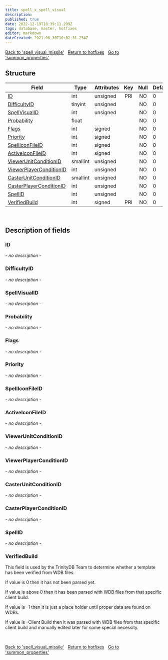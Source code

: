 ```yaml
---
title: spell_x_spell_visual
description: 
published: true
date: 2022-12-19T18:39:11.299Z
tags: database, master, hotfixes
editor: markdown
dateCreated: 2021-08-30T10:02:31.254Z
---
```


<a href="https://trinitycore.info/en/database/master/hotfixes/spell_visual_missile" class="mt-5 v-btn v-btn--depressed v-btn--flat v-btn--outlined theme--light v-size--default darkblue--text text--lighten-3"><span class="v-btn__content"><i aria-hidden="true" class="v-icon notranslate v-icon--left mdi mdi-arrow-left theme--light"></i><span>Back to 'spell_visual_missile'</span></span></a>&nbsp;&nbsp;&nbsp;<a href="https://trinitycore.info/en/database/master/hotfixes/home" class="mt-5 v-btn v-btn--depressed v-btn--flat v-btn--outlined theme--light v-size--default darkblue--text text--lighten-3"><span class="v-btn__content"><i aria-hidden="true" class="v-icon notranslate v-icon--left mdi mdi-home-outline theme--light"></i><span>Return to hotfixes</span></span></a>&nbsp;&nbsp;&nbsp;<a href="https://trinitycore.info/en/database/master/hotfixes/summon_properties" class="mt-5 v-btn v-btn--depressed v-btn--flat v-btn--outlined theme--light v-size--default darkblue--text text--lighten-3"><span class="v-btn__content"><span>Go to 'summon_properties'</span><i aria-hidden="true" class="v-icon notranslate v-icon--right mdi mdi-arrow-right theme--light"></i></span></a>

## Structure

| Field | Type | Attributes | Key | Null | Default | Extra | Comment |
| --- | --- | --- | :---: | :---: | --- | --- | --- |
| [ID](#id-alt) | int | unsigned | PRI | NO | 0 |  |  |
| [DifficultyID](#difficultyid) | tinyint | unsigned |  | NO | 0 |  |  |
| [SpellVisualID](#spellvisualid) | int | unsigned |  | NO | 0 |  |  |
| [Probability](#probability) | float |  |  | NO | 0 |  |  |
| [Flags](#flags) | int | signed |  | NO | 0 |  |  |
| [Priority](#priority) | int | signed |  | NO | 0 |  |  |
| [SpellIconFileID](#spelliconfileid) | int | signed |  | NO | 0 |  |  |
| [ActiveIconFileID](#activeiconfileid) | int | signed |  | NO | 0 |  |  |
| [ViewerUnitConditionID](#viewerunitconditionid) | smallint | unsigned |  | NO | 0 |  |  |
| [ViewerPlayerConditionID](#viewerplayerconditionid) | int | unsigned |  | NO | 0 |  |  |
| [CasterUnitConditionID](#casterunitconditionid) | smallint | unsigned |  | NO | 0 |  |  |
| [CasterPlayerConditionID](#casterplayerconditionid) | int | unsigned |  | NO | 0 |  |  |
| [SpellID](#spellid) | int | unsigned |  | NO | 0 |  |  |
| [VerifiedBuild](#verifiedbuild) | int | signed | PRI | NO | 0 |  |  |
&nbsp;
## Description of fields

### ID <!-- {#id-alt} -->
*- no description -*
&nbsp;

### DifficultyID
*- no description -*
&nbsp;

### SpellVisualID
*- no description -*
&nbsp;

### Probability
*- no description -*
&nbsp;

### Flags
*- no description -*
&nbsp;

### Priority
*- no description -*
&nbsp;

### SpellIconFileID
*- no description -*
&nbsp;

### ActiveIconFileID
*- no description -*
&nbsp;

### ViewerUnitConditionID
*- no description -*
&nbsp;

### ViewerPlayerConditionID
*- no description -*
&nbsp;

### CasterUnitConditionID
*- no description -*
&nbsp;

### CasterPlayerConditionID
*- no description -*
&nbsp;

### SpellID
*- no description -*
&nbsp;

### VerifiedBuild
This field is used by the TrinityDB Team to determine whether a template has been verified from WDB files.

If value is 0 then it has not been parsed yet.

If value is above 0 then it has been parsed with WDB files from that specific client build.

If value is -1 then it is just a place holder until proper data are found on WDBs.

If value is -Client Build then it was parsed with WDB files from that specific client build and manually edited later for some special necessity.

&nbsp;

<a href="https://trinitycore.info/en/database/master/hotfixes/spell_visual_missile" class="mt-5 v-btn v-btn--depressed v-btn--flat v-btn--outlined theme--light v-size--default darkblue--text text--lighten-3"><span class="v-btn__content"><i aria-hidden="true" class="v-icon notranslate v-icon--left mdi mdi-arrow-left theme--light"></i><span>Back to 'spell_visual_missile'</span></span></a>&nbsp;&nbsp;&nbsp;<a href="https://trinitycore.info/en/database/master/hotfixes/home" class="mt-5 v-btn v-btn--depressed v-btn--flat v-btn--outlined theme--light v-size--default darkblue--text text--lighten-3"><span class="v-btn__content"><i aria-hidden="true" class="v-icon notranslate v-icon--left mdi mdi-home-outline theme--light"></i><span>Return to hotfixes</span></span></a>&nbsp;&nbsp;&nbsp;<a href="https://trinitycore.info/en/database/master/hotfixes/summon_properties" class="mt-5 v-btn v-btn--depressed v-btn--flat v-btn--outlined theme--light v-size--default darkblue--text text--lighten-3"><span class="v-btn__content"><span>Go to 'summon_properties'</span><i aria-hidden="true" class="v-icon notranslate v-icon--right mdi mdi-arrow-right theme--light"></i></span></a>
